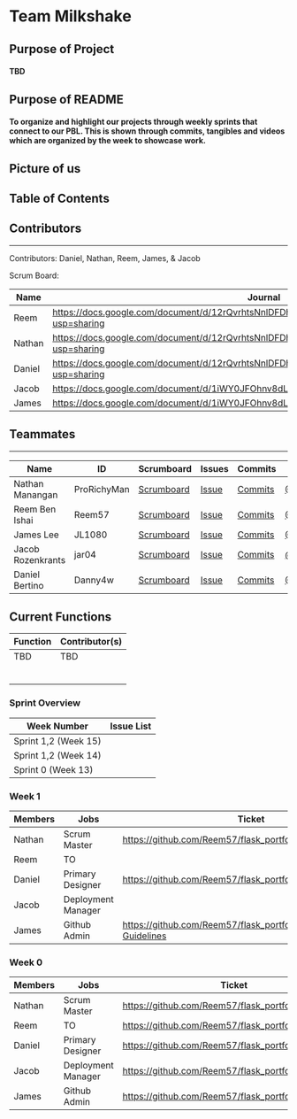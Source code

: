 # Team Milkshake

## Purpose of Project
#### TBD

## Purpose of README
#### To organize and highlight our projects through weekly sprints that connect to our PBL. This is shown through commits, tangibles and videos which are organized by the week to showcase work.

## Picture of us


## Table of Contents


## Contributors
---------------------------------------

Contributors: Daniel, Nathan, Reem, James, & Jacob

Scrum Board: 

| Name             | Journal                                                                                                      |
| ---------------- | ------------------------------------------------------------------------------------------------------------ |
|  Reem | https://docs.google.com/document/d/12rQvrhtsNnlDFDhkCI9sT8w7fTD3y-4FW6W8LPLuf9w/edit?usp=sharing|
|  Nathan | https://docs.google.com/document/d/12rQvrhtsNnlDFDhkCI9sT8w7fTD3y-4FW6W8LPLuf9w/edit?usp=sharing|
|  Daniel | https://docs.google.com/document/d/12rQvrhtsNnlDFDhkCI9sT8w7fTD3y-4FW6W8LPLuf9w/edit?usp=sharing|
|  Jacob | https://docs.google.com/document/d/1iWY0JFOhnv8dLGOX7WXPdvvbnUYI_WglTmJvhG3r4QQ/edit|
|  James | https://docs.google.com/document/d/1iWY0JFOhnv8dLGOX7WXPdvvbnUYI_WglTmJvhG3r4QQ/edit|

## Teammates
---------------------------------------
| Name             | ID              | Scrumboard                                                                   | Issues |Commits  | Profile          |
| ---------------- | --------------- | ---------------------------------------------------------------------------- | ------ |----------- | ---------------- |
| Nathan Manangan  | ProRichyMan     | [Scrumboard]() | [Issue]() | [Commits]()| [@ProRichyMan]()|
| Reem Ben Ishai | Reem57 | [Scrumboard]() | [Issue]() | [Commits]()| [@Reem57]()|
| James Lee  | JL1080          | [Scrumboard]() | [Issue]() | [Commits]()| [@JL1080]()|
| Jacob Rozenkrants     | jar04  | [Scrumboard]() | [Issue]() | [Commits]()| [@jar04]()|
| Daniel Bertino     | Danny4w | [Scrumboard]() | [Issue]() | [Commits]()| [@Danny4w]()|

## Current Functions
| Function | Contributor(s)|
| ------------- | -------------------------------------------------------------|
| TBD | TBD |
|  |  |
|  |  |
|  |  |
|  |  |
|  |  |
|  |  |

### Sprint Overview
| Week Number | Issue List                                              |
| ------------- | -------------------------------------------------------------|
| Sprint 1,2 (Week 15)   |              |
| Sprint 1,2 (Week 14)   |              |
| Sprint 0 (Week 13)   |              |

### Week 1
| Members | Jobs | Ticket |
| ------------- | -------------------------------------------------------------| - |
| Nathan | Scrum Master | https://github.com/Reem57/flask_portfolio/wiki/Policies |
| Reem | TO |  |
| Daniel | Primary Designer | https://github.com/Reem57/flask_portfolio/wiki/Theme |
| Jacob | Deployment Manager |  |
| James | Github Admin | https://github.com/Reem57/flask_portfolio/wiki/Contribution-Guidelines |


### Week 0
| Members | Jobs | Ticket |
| ------------- | -------------------------------------------------------------| - |
| Nathan | Scrum Master | https://github.com/Reem57/flask_portfolio/projects/1 |
| Reem | TO | https://github.com/Reem57/flask_portfolio/issues/7 |
| Daniel | Primary Designer | https://github.com/Reem57/flask_portfolio/issues/3 |
| Jacob | Deployment Manager | https://github.com/Reem57/flask_portfolio/issues/11 |
| James | Github Admin | https://github.com/Reem57/flask_portfolio/issues/1 |

